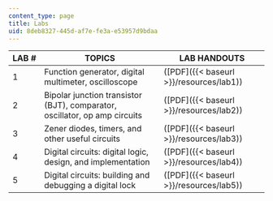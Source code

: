 ```yaml
---
content_type: page
title: Labs
uid: 8deb8327-445d-af7e-fe3a-e53957d9bdaa
---
```


| LAB # | TOPICS | LAB HANDOUTS |
| --- | --- | --- |
| 1 | Function generator, digital multimeter, oscilloscope | ([PDF]({{< baseurl >}}/resources/lab1)) |
| 2 | Bipolar junction transistor (BJT), comparator, oscillator, op amp circuits | ([PDF]({{< baseurl >}}/resources/lab2)) |
| 3 | Zener diodes, timers, and other useful circuits | ([PDF]({{< baseurl >}}/resources/lab3)) |
| 4 | Digital circuits: digital logic, design, and implementation | ([PDF]({{< baseurl >}}/resources/lab4)) |
| 5 | Digital circuits: building and debugging a digital lock | ([PDF]({{< baseurl >}}/resources/lab5))